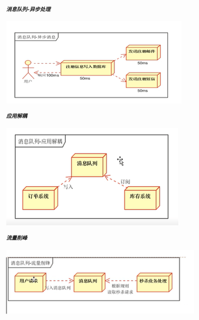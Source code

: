 ##### 消息队列-异步处理
![aaa](../../imgs/20181112-1.png)

##### 应用解耦
![aa](../../imgs/20181112-2.png)

##### 流量削峰
![aa](../../imgs/20181112-3.png)